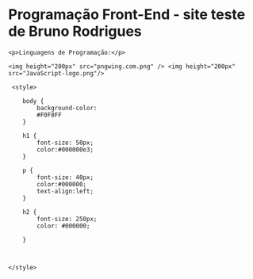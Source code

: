 <!DOCTYPE html>
<html lang="pt-BR">
<head>
    <h1>Programação Front-End - site teste de Bruno Rodrigues</h1>
    <meta charset="UTF-8">
    <meta name="viewport" content="width=device-width,
     initial-scale-1.0">
</head>
<body>

    <p>Linguagens de Programação:</p>

    <img height="200px" src="pngwing.com.png" /> <img height="200px" src="JavaScript-logo.png"/>

     <style>

        body {
            background-color:
            #F0F8FF 
        }
    
        h1 {
            font-size: 50px;
            color:#000000e3;
        }
    
        p {
            font-size: 40px;
            color:#000000;
            text-align:left;    
        }
    
        h2 { 
            font-size: 250px;
            color: #000000;
    
        }
    
    
       
    </style>
  </body>
